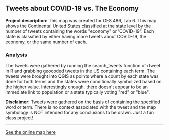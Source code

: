 ## Tweets about COVID-19 vs. The Economy

**Project description:** 
This map was created for GES 486, Lab 6. This map shows the Continental United States classified at the state level by the number of tweets containing the words "economy" or 'COVID-19". Each state is classified by either having more tweets about COVID-19, the economy, or the same number of each. 
### Analysis
The tweets were gathered by running the search_tweets function of rtweet in R and grabbing geocoded tweets in the US containing each term. The tweets were brought into QGIS as points where a count by each state was done for both terms and the states were conditionally symbolized based on the higher value. Interestingly enough, there doesn't appear to be an immediate link to population or a state typically voting "red" or "blue". 

**Disclaimer:** Tweets were gathered on the basis of containing the specified word or term. There is no context associated with the tweet and the map symbology is NOT intended for any conclusions to be drawn. Just a fun class project!

---

[See the online map here](../Lab_6/qgis2web_2020_03_27-20_32_13_340222/index.html)
